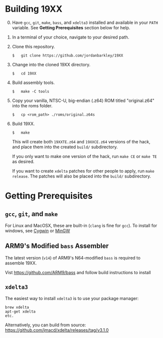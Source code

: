 # Building 19XX

0. Have `gcc`, `git`, `make`, `bass`, and `xdelta3` installed and available in your `PATH` variable. See **Getting Prerequisites** section below for help.
1. In a terminal of your choice, navigate to your desired path.
2. Clone this repository.
   ```
   $   git clone https://github.com/jordanbarkley/19XX
   ```
3. Change into the cloned 19XX directory.
   ```
   $   cd 19XX
   ```
4. Build assembly tools.
   ```
   $   make -C tools
   ```
5. Copy your vanilla, NTSC-U, big-endian (.z64) ROM titled "original.z64" into the roms folder.
   ```
   $   cp <rom_path> ./roms/original.z64s
   ```
6. Build 19XX.
   ```
   $   make
   ```
   This will create both `19XXTE.z64` and `19XXCE.z64` versions of the hack, and place them into the created `build/` subdirectory.

   If you only want to make one version of the hack, run `make CE` or `make TE` as desired.

   If you want to create `xdelta` patches for other people to apply, run `make release`. The patches will also be placed into the `build/` subdirectory.

# Getting Prerequisites
## `gcc`, `git`, and `make`
For Linux and MacOSX, these are built-in (`clang` is fine for `gcc`). To install for windows, see [Cygwin](https://www.cygwin.com/) or [MinGW](http://www.mingw.org/)
## ARM9's Modified `bass` Assembler
The latest version (`v14`) of ARM9's N64-modified `bass` is required to assemble 19XX.

Vist https://github.com/ARM9/bass and follow build instructions to install
## `xdelta3`
The easiest way to install `xdelta3` is to use your package manager:
```
brew xdelta
apt-get xdelta
etc.
```
Alternatively, you can build from source: https://github.com/jmacd/xdelta/releases/tag/v3.1.0
